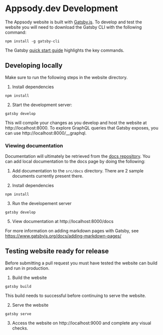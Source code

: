 # Appsody.dev Development

The Appsody website is built with [Gatsby.js](https://www.gatsbyjs.org/). To develop and test the website you will need to download the Gatsby CLI with the following command:

```
npm install -g gatsby-cli
```

The Gatsby [quick start guide](https://www.gatsbyjs.org/docs/quick-start) highlights the key commands.

## Developing locally

Make sure to run the following steps in the website directory.

1. Install dependencies
```
npm install
```

2. Start the development server:

```
gatsby develop
```

This will compile your changes as you develop and host the website at http://localhost:8000. To explore GraphQL queries that Gatsby exposes, you can use http://localhost:8000/__graphql.

### Viewing documentation
Documentation will ultimately be retrieved from the [docs repository](https://github.com/appsody/docs). You can add local documentation to the docs page by doing the following:

1. Add documentation to the `src/docs` directory. There are 2 sample documents currently present there.

2. Install dependencies
```
npm install 
```

3. Run the developement server
```
gatsby develop
```
5. View documentation at http://localhost:8000/docs

For more information on adding markdown pages with Gatsby, see https://www.gatsbyjs.org/docs/adding-markdown-pages/

## Testing website ready for release

Before submitting a pull request you must have tested the website can build and run in production.

1. Build the website
```
gatsby build
```
This build needs to successful before continuing to serve the website.

2. Serve the website
```
gatsby serve
```

3. Access the website on http://localhost:9000 and complete any visual checks.
   
   
